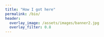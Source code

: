 ```yaml
---
title: "How I got here"
permalink: /bio/
header:
  overlay_image: /assets/images/banner2.jpg
  overlay_filter: 0.8
---
```

